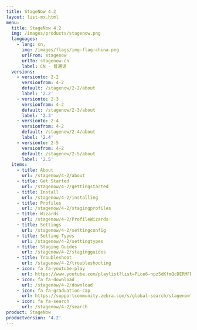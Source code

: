 ```yaml
---
title: StageNow 4.2
layout: list-mx.html
menu:
  title: StageNow 4.2
  img: /images/products/stagenow.png
  languages:
    - lang: cn,
      img: /images/flags/img-flag-china.png
      urlFrom: stagenow
      urlTo: stagenow-cn
      label: CN - 普通话
  versions:
    - versionto: 2-2
      versionfrom: 4-2
      default: /stagenow/2-2/about
      label: '2.2'
    - versionto: 2-3
      versionfrom: 4-2
      default: /stagenow/2-3/about
      label: '2.3'
    - versionto: 2-4
      versionfrom: 4-2
      default: /stagenow/2-4/about
      label: '2.4'
    - versionto: 2-5
      versionfrom: 4-2
      default: /stagenow/2-5/about
      label: '2.5'
  items:
    - title: About
      url: /stagenow/4-2/about
    - title: Get Started
      url: /stagenow/4-2/gettingstarted
    - title: Install
      url: /stagenow/4-2/installing
    - title: Profiles
      url: /stagenow/4-2/stagingprofiles
    - title: Wizards
      url: /stagenow/4-2/ProfileWizards
    - title: Settings
      url: /stagenow/4-2/settingconfig
    - title: Setting Types
      url: /stagenow/4-2/settingtypes
    - title: Staging Guides
      url: /stagenow/4-2/stagingguides
    - title: Troubleshoot
      url: /stagenow/4-2/troubleshooting
    - icon: fa fa-youtube-play
      url: https://www.youtube.com/playlist?list=PLce6-npz5dKfmQcDERMFNiOeZrVAEJtXH    
    - icon: fa fa-download
      url: /stagenow/4-2/download    
    - icon: fa fa-graduation-cap
      url: https://supportcommunity.zebra.com/s/global-search/stagenow?language=en_US
    - icon: fa fa-search
      url: /stagenow/4-2/search
product: StageNow
productversion: '4.2'
---
```














